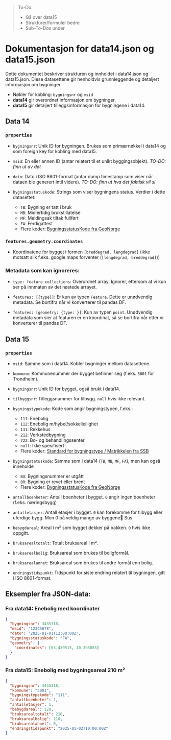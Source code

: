 > To-Do:
> * Gå over data15
> * Strukturer/formuler bedre
> * Sub-To-Dos under

# Dokumentasjon for data14.json og data15.json

Dette dokumentet beskriver strukturen og innholdet i data14.json og data15.json. Diese datasettene gir henholdvis grunnleggende og detaljert informasjon om bygninger.
- Nøkler for kobling: `bygningsnr` og `msid`
- **data14** gir overordnet informasjon om bygninger.
- **data15** gir detaljert tilleggsinformasjon for bygningene i data14.

## Data 14

### `properties`
- `bygningsnr`: Unik ID for bygningen. Brukes som primærnøkkel i data14 og som foreign key for kobling med data15.

- `msid`: En eller annen ID (antar relatert til et unikt byggingsobjekt). *TO-DO: finn ut av det*

- `dato`: Dato i ISO 8601-format (antar dump timestamp som viser når dataen ble generert intil videre). *TO-DO: finn ut hva det faktisk vil si*

- `bygningsstatuskode`: Strings som viser bygningens status. Verdier i dette datasettet:
  - `TB`: Bygning er tatt i bruk
  - `MB`: Midlertidig brukstillatelse
  - `MF`: Meldingsak tiltak fullført
  - `FA`: Ferdigattest
  - Flere koder: [BygningsstatusKode fra GeoNorge](https://objektkatalog.geonorge.no/Objekttype/Index/EAID_5631E82B_3B83_42e3_8E2B_83A3A20DAF8D)

### `features.geometry.coordinates`
- Koordinatene for bygget i formen `[breddegrad, lengdegrad]` (ikke motsatt slik f.eks. google maps forventer (`[lengdegrad, breddegrad]`))

### Metadata som kan ignoreres:
- `type: feature collections`: Overordnet array. Ignorer, ettersom at vi kun ser på innmaten av det nøstede arrayet.

- `features: [{type}]`: Er kun av typen `Feature`. Dette er unødvendig metadata. Se bortifra når vi konverterer til pandas DF.

- `features: [geometry: {type: }]`: Kun av typen `point`. Unødvendig metadata som sier at featuren er en koordinat, så se bortifra når etter vi konverterer til pandas DF.


## Data 15

### `properties`
- `msid`: Samme som i data14. Kobler bygninger mellom datasettene.

- `kommune`: Kommunenummer der bygget befinner seg (f.eks. `5001` for Trondheim).

- `bygningsnr`: Unik ID for bygget, også brukt i data14.

- `tilbyggsnr`: Tilleggsnummer for tilbygg. `null` hvis ikke relevant.

- `bygningstypekode`:
  Kode som angir bygningstypen, f.eks.:
  - `111`: Enebolig
  - `112`: Enebolig m/hybel/sokkelleilighet
  - `131`: Rekkehus
  - `212`: Verkstedbygning
  - `722`: Bo- og behandlingssenter
  - `null`: Ikke spesifisert
  - Flere koder: [Standard for bygningstype / Matrikkelen fra SSB](https://www.ssb.no/klass/klassifikasjoner/31/koder)


- `bygningstatuskode`:
  Samme som i data14 (`TB`, `MB`, `MF`, `FA`), men kan også inneholde
  - `BU`: Bygningsnummer er utgått
  - `BR`: Bygning er revet eller brent
  - Flere koder: [BygningsstatusKode fra GeoNorge](https://objektkatalog.geonorge.no/Objekttype/Index/EAID_5631E82B_3B83_42e3_8E2B_83A3A20DAF8D)

- `antallboenheter`:
  Antall boenheter i bygget. `0` angir ingen boenheter (f.eks. næringsbygg)

- `antalletasjer`:
  Antall etasjer i bygget. `0` kan forekomme for tilbygg eller uferdige bygg. Men 0 på veldig mange av byggene👀 Sus

- `bebygdareal`:
  Areal i m² som bygget dekker på bakken. `0` hvis ikke oppgitt.

- `bruksarealtotalt`:
  Totalt bruksareal i m².

- `bruksarealbolig`:
  Bruksareal som brukes til boligformål.

- `bruksarealannet`:
  Bruksareal som brukes til andre formål enn bolig.

- `endringstidspunkt`:
  Tidspunkt for siste endring relatert til bygningen, gitt i ISO 8601-format.


## Eksempler fra JSON-data:

### Fra data14: Enebolig med koordinater
```json
{
  "bygningsnr": 3435318,
  "msid": "12345678",
  "dato": "2025-01-01T12:00:00Z",
  "bygningsstatuskode": "FA",
  "geometry": {
    "coordinates": [63.430515, 10.395053]
  }
}
```
### Fra data15: Enebolig med bygningsareal 210 m²
```json
{
  "bygningsnr": 3435318,
  "kommune": "5001",
  "bygningstypekode": "111",
  "antallboenheter": 1,
  "antalletasjer": 1,
  "bebygdareal": 120,
  "bruksarealtotalt": 210,
  "bruksarealbolig": 210,
  "bruksarealannet": 0,
  "endringstidspunkt": "2025-01-02T10:00:00Z"
}
```
